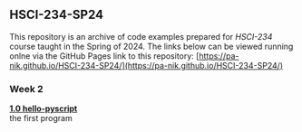 ## HSCI-234-SP24  

This repository is an archive of code examples prepared for *HSCI-234* course taught in the Spring of 2024.  The links below can be viewed running onlne via the GitHub Pages link to this repository: [https://pa-nik.github.io/HSCI-234-SP24/](https://pa-nik.github.io/HSCI-234-SP24/)  

### Week 2
**[1.0 hello-pyscript](10-hello-pyscript)**  
the first program  
